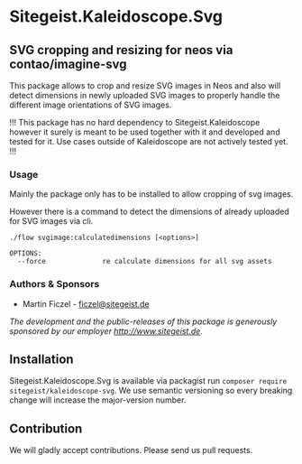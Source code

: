 # Sitegeist.Kaleidoscope.Svg
## SVG cropping and resizing for neos via contao/imagine-svg 

This package allows to crop and resize SVG images in Neos and also will 
detect dimensions in newly uploaded SVG images to properly handle the different 
image orientations of SVG images.

!!! This package has no hard dependency to Sitegeist.Kaleidoscope however it surely is meant
to be used together with it and developed and tested for it. Use cases outside of Kaleidoscope
are not actively tested yet. !!!

### Usage

Mainly the package only has to be installed to allow cropping of svg images. 

However there is a command to detect the dimensions of already uploaded for 
SVG images via cli.

```
./flow svgimage:calculatedimensions [<options>]

OPTIONS:
  --force              re calculate dimensions for all svg assets
```

### Authors & Sponsors

* Martin Ficzel - ficzel@sitegeist.de

*The development and the public-releases of this package is generously sponsored
by our employer http://www.sitegeist.de.*

## Installation

Sitegeist.Kaleidoscope.Svg is available via packagist run `composer require sitegeist/kaleidoscope-svg`.
We use semantic versioning so every breaking change will increase the major-version number.

## Contribution

We will gladly accept contributions. Please send us pull requests.
